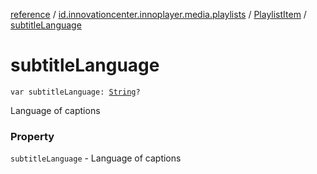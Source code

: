 [reference](../../index.md) / [id.innovationcenter.innoplayer.media.playlists](../index.md) / [PlaylistItem](index.md) / [subtitleLanguage](./subtitle-language.md)

# subtitleLanguage

`var subtitleLanguage: `[`String`](https://kotlinlang.org/api/latest/jvm/stdlib/kotlin/-string/index.html)`?`

Language of captions

### Property

`subtitleLanguage` - Language of captions